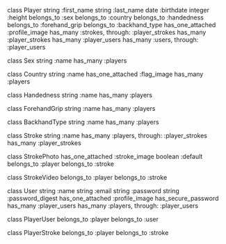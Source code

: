 class Player
    string :first_name
    string :last_name
    date :birthdate
    integer :height
    belongs_to :sex
    belongs_to :country
    belongs_to :handedness
    belongs_to :forehand_grip
    belongs_to :backhand_type
    has_one_attached :profile_image
    has_many :strokes, through: :player_strokes
    has_many :player_strokes
    has_many :player_users
    has_many :users, through: :player_users

class Sex
    string :name
    has_many :players

class Country
    string :name
    has_one_attached :flag_image
    has_many :players

class Handedness
    string :name
    has_many :players

class ForehandGrip
    string :name
    has_many :players

class BackhandType
    string :name
    has_many :players

class Stroke
    string :name
    has_many :players, through: :player_strokes
    has_many :player_strokes

class StrokePhoto
    has_one_attached :stroke_image
    boolean :default
    belongs_to :player
    belongs_to :stroke

class StrokeVideo
    belongs_to :player
    belongs_to :stroke

class User
    string :name
    string :email
    string :password
    string :password_digest
    has_one_attached :profile_image
    has_secure_password
    has_many :player_users
    has_many :players, through: :player_users

class PlayerUser
    belongs_to :player
    belongs_to :user

class PlayerStroke
    belongs_to :player
    belongs_to :stroke



